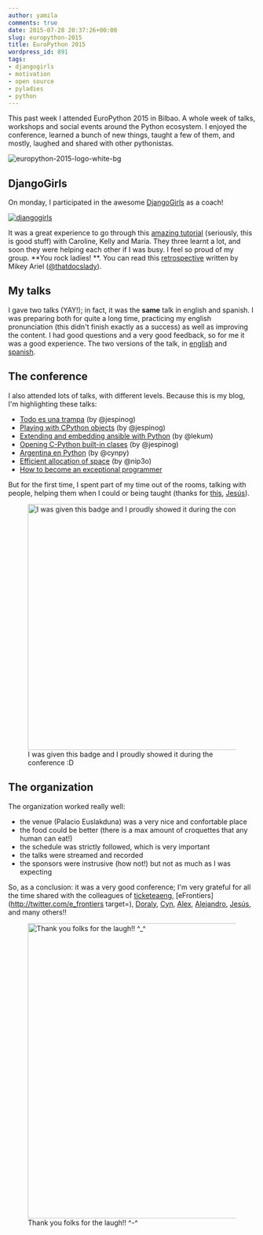 ```yaml
---
author: yamila
comments: true
date: 2015-07-28 20:37:26+00:00
slug: europython-2015
title: EuroPython 2015
wordpress_id: 891
tags:
- djangogirls
- motivation
- open source
- pyladies
- python
---
```


This past week I attended EuroPython 2015 in Bilbao. A whole week of talks, workshops and social events around the Python ecosystem. I enjoyed the conference, learned a bunch of new things, taught a few of them, and mostly, laughed and shared with other pythonistas.

![europython-2015-logo-white-bg](/images/2015/07/europython-2015-logo-white-bg.png)
<!-- more -->



## DjangoGirls



On monday, I participated in the awesome [DjangoGirls](https://djangogirls.org/europython2015/) as a coach!

[![djangogirls](/images/2015/07/djangogirls.jpg)](http://blog.djangogirls.org/)

It was a great experience to go through this [amazing tutorial](http://tutorial.djangogirls.org/en/index.html) (seriously, this is good stuff) with Caroline, Kelly and María. They three learnt a lot, and soon they were helping each other if I was busy. I feel so proud of my group. **You rock ladies! **.  You can read this [retrospective](http://blog.djangogirls.org/post/125007638798/europython2015) written by Mikey Ariel ([@thatdocslady](https://twitter.com/thatdocslady)).



## My talks



I gave two talks (YAY!); in fact, it was the **same** talk in english and spanish. I was preparing both for quite a long time, practicing my english pronunciation (this didn't finish exactly as a success) as well as improving the content. I had good questions and a very good feedback, so for me it was a good experience. The two versions of the talk, in [english](https://www.youtube.com/watch?feature=player_detailpage&v=RJkyPpH3QN4#t=2940) and [spanish](https://www.youtube.com/watch?feature=player_detailpage&v=THHLssR4HZ8#t=8265).



## The conference



I also attended lots of talks, with different levels. Because this is my blog, I'm highlighting these talks:



* [Todo es una trampa](https://www.youtube.com/watch?feature=player_detailpage&v=WHDTW9lxyqw#t=3288) (by @jespinog)
* [Playing with CPython objects](https://www.youtube.com/watch?feature=player_detailpage&v=mHVU0rm-YXE#t=135) (by @jespinog)
* [Extending and embedding ansible with Python](https://www.youtube.com/watch?feature=player_detailpage&v=_4hPAIFZtYg#t=2016) (by @lekum)
* [Opening C-Python built-in clases](https://www.youtube.com/watch?v=22CKrkMeNqE&feature=youtu.be&t=3h56m10s) (by @jespinog)
* [Argentina en Python](https://www.youtube.com/watch?feature=player_detailpage&v=22CKrkMeNqE#t=15234) (by @cynpy)
* [Efficient allocation of space](https://www.youtube.com/watch?feature=player_detailpage&v=FI43TJtoRxY#t=13135) (by @nip3o)
* [How to become an exceptional programmer](https://www.youtube.com/watch?feature=player_detailpage&v=FI43TJtoRxY#t=14526)



But for the first time, I spent part of my time out of the rooms, talking with people, helping them when I could or being taught (thanks for [this](https://github.com/uxbox/front/pull/36), [Jesús](http://twitter.com/jespinog)).

<figure>
  <img src="/images/2015/07/mentor.jpg"
       alt="I was given this badge and I proudly showed it during the conference :D" width="500px" />
  <figcaption>I was given this badge and I proudly showed it during the conference :D</figcaption>
</figure>


## The organization



The organization worked really well:

* the venue (Palacio Euslakduna) was a very nice and confortable place
* the food could be better (there is a max amount of croquettes that any human can eat!)
* the schedule was strictly followed, which is very important
* the talks were streamed and recorded
* the sponsors were instrusive (how not!) but not as much as I was expecting

So, as a conclusion: it was a very good conference; I'm very grateful for all the time shared with the colleagues of [ticketeaeng](http://twitter.com/ticketeaeng), [eFrontiers](http://twitter.com/e_frontiers target=), [Doraly](http://twitter.com/dynavarro), [Cyn](http://twitter.com/cynpy), [Alex](http://twitter.com/lekum), [Alejandro](http://twitter.com/ae_bm), [Jesús](http://twitter.com/jespinog), and many others!!

<figure>
  <img src="/images/2015/07/alterpintxos.jpg" width="600px"
       alt="Thank you folks for the laugh!! ^_^" />
  <figcaption>Thank you folks for the laugh!! ^-^</figcaption>
</figure>
